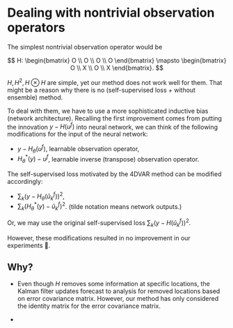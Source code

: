 # Dealing with nontrivial observation operators

The simplest nontrivial observation operator would be

$$
H: \begin{bmatrix}
O \\
O \\
O \\
O
\end{bmatrix}
\mapsto 
\begin{bmatrix}
O \\
X \\
O \\
X 
\end{bmatrix}.
$$

$H, H^2, H\otimes H$ are simple, yet our method does not work well for them.
That might be a reason why there is no (self-supervised loss + without ensemble)  method.

To deal with them, we have to use a more sophisticated inductive bias (network architecture).
Recalling the first improvement comes from putting the innovation $y - H(u^f)$ into neural network, we can think of the following modifications for the input of the neural network:

- $y - H_\theta(u^f)$, learnable observation operator,
- $H_\theta^*(y) - u^f$, learnable inverse (transpose) observation operator.

The self-supervised loss motivated by the 4DVAR method can be modified accordingly:

- $\sum_{k}\left( y - H_\theta(\tilde{u}_k^f) \right)^2$,
- $\sum_{k}\left( H_\theta^*(y) - \tilde{u}_k^f \right)^2$. (tilde notation means network outputs.)

Or, we may use the original self-supervised loss $\sum_{k}\left( y - H(\tilde{u}_k^f) \right)^2$.

However, these modifications resulted in no improvement in our experiments 🥲.

## Why?

- Even though $H$ removes some information at specific locations, the Kalman filter updates forecast to analysis for removed locations based on error covariance matrix. However, our method has only considered the identity matrix for the error covariance matrix.

- 